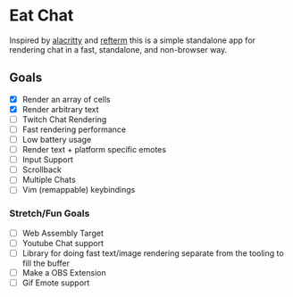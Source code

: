 # Eat Chat

Inspired by [alacritty](https://github.com/alacritty/alacritty) and [refterm](https://github.com/cmuratori/refterm) this is a simple standalone app for rendering chat in a fast, standalone, and non-browser way.

## Goals
- [x] Render an array of cells
- [x] Render arbitrary text
- [ ] Twitch Chat Rendering
- [ ] Fast rendering performance
- [ ] Low battery usage
- [ ] Render text + platform specific emotes
- [ ] Input Support
- [ ] Scrollback
- [ ] Multiple Chats
- [ ] Vim (remappable) keybindings

### Stretch/Fun Goals
- [ ] Web Assembly Target
- [ ] Youtube Chat support
- [ ] Library for doing fast text/image rendering separate from the tooling to fill the buffer
- [ ] Make a OBS Extension
- [ ] Gif Emote support
